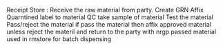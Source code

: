 Receipt Store : Receive the raw material from party.
Create GRN
Affix Quarntined label to material
QC take sample of material
Test the material
Pass/reject the material
if pass the material then affix approved material
unless reject the materil and return to the party with nrgp
passed material used in rmstore for batch dispensing
